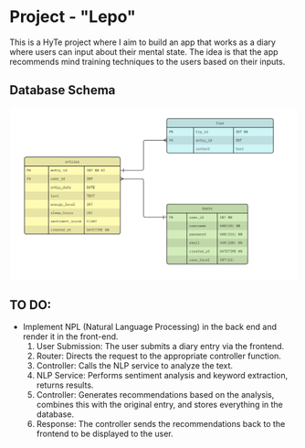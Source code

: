 # Project - "Lepo"

This is a HyTe project where I aim to build an app that works as a diary where users can input about their mental state. The idea is that the app recommends mind training techniques to the users based on their inputs.
## Database Schema
![Lepo Database Schema](./documentation/database/Lepo-database-diagram.jpg)

## TO DO:
- Implement NPL (Natural Language Processing) in the back end and render it in the front-end.
  1. User Submission: The user submits a diary entry via the frontend.
  2. Router: Directs the request to the appropriate controller function.
  3. Controller: Calls the NLP service to analyze the text.
  4. NLP Service: Performs sentiment analysis and keyword extraction, returns results.
  5. Controller: Generates recommendations based on the analysis, combines this with the original entry, and stores everything in the database.
  6. Response: The controller sends the recommendations back to the frontend to be displayed to the user.

